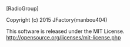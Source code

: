 ﻿[RadioGroup]

Copyright (c) 2015 JFactory(manbou404)

This software is released under the MIT License.
http://opensource.org/licenses/mit-license.php

